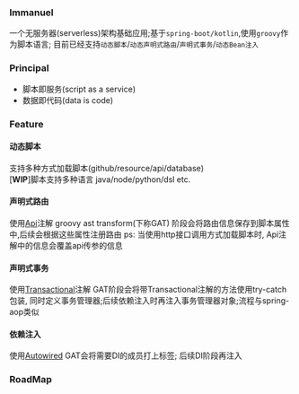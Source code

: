 ### Immanuel

一个无服务器(serverless)架构基础应用;基于`spring-boot/kotlin`,使用`groovy`作为脚本语言;
目前已经支持`动态脚本`/`动态声明式路由`/`声明式事务`/`动态Bean注入`

### Principal
* 脚本即服务(script as a service)
* 数据即代码(data is code)

### Feature

#### 动态脚本

支持多种方式加载脚本(github/resource/api/database)  
[__WIP__]脚本支持多种语言 java/node/python/dsl etc.  

#### 声明式路由

使用[Api](https://github.com/iotaki/immanuel/blob/master/src/main/kotlin/com/theoxao/base/common/annotations/Api.kt)注解
groovy ast transform(下称GAT) 阶段会将路由信息保存到脚本属性中,后续会根据这些属性注册路由
ps: 当使用http接口调用方式加载脚本时, Api注解中的信息会覆盖api传参的信息 

#### 声明式事务

使用[Transactional](https://github.com/iotaki/immanuel/blob/master/src/main/kotlin/com/theoxao/base/common/annotations/Transactional.kt)注解
GAT阶段会将带Transactional注解的方法使用try-catch包装, 同时定义事务管理器;后续依赖注入时再注入事务管理器对象;流程与spring-aop类似

#### 依赖注入

使用[Autowired](https://github.com/iotaki/immanuel/blob/master/src/main/kotlin/com/theoxao/base/common/annotations/Autowired.kt)
GAT会将需要DI的成员打上标签; 后续DI阶段再注入


### RoadMap






